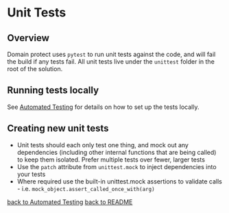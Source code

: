 # Unit Tests

## Overview

Domain protect uses `pytest` to run unit tests against the code, and will fail the build if any tests fail.  All unit tests live under the `unittest` folder in the root of the solution.

## Running tests locally

See [Automated Testing](automated-testing.md) for details on how to set up the tests locally.

## Creating new unit tests

* Unit tests should each only test one thing, and mock out any dependencies (including other internal functions that are being called) to keep them isolated.  Prefer multiple tests over fewer, larger tests
* Use the `patch` attribute from `unittest.mock` to inject dependencies into your tests
* Where required use the built-in unittest.mock assertions to validate calls - i.e. `mock_object.assert_called_once_with(arg)`


[back to Automated Testing](automated-testing.md)
[back to README](../README.md)